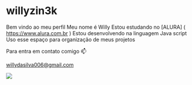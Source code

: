 # willyzin3k

Bem vindo ao meu perfil 
Meu nome é Willy 
Estou estudando no [ALURA] ( https://www.alura.com.br )
Estou desenvolvendo na linguagem Java script
Uso esse espaço para organização de meus projetos 

Para entra em contato comigo :mailbox: 

willydasilva006@gmail.com

![]( https://media1.tenor.com/m/Z0_XOgJk9X8AAAAd/love-deadpool.gif )
